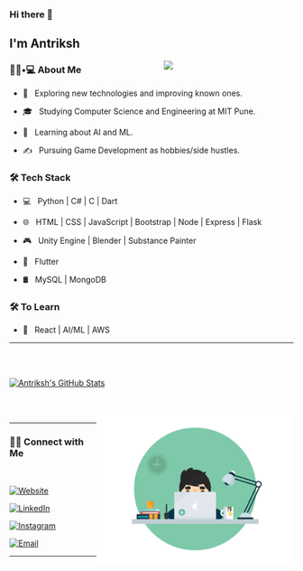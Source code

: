 ### Hi there 👋<h2> I'm Antriksh</h2>

<img align='right' src="https://www.testbytes.net/wp-content/uploads/2019/06/Untitled-27.png" width="230">

<h3> 👨🏻•💻 About Me </h3>



- 🤔 &nbsp; Exploring new technologies and improving known ones.

- 🎓 &nbsp; Studying Computer Science and Engineering at MIT Pune.

- 🌱 &nbsp; Learning about AI and ML.

- ✍️ &nbsp; Pursuing Game Development as hobbies/side hustles.



<h3>🛠 Tech Stack</h3>



- 💻 &nbsp; Python | C# | C | Dart

- 🌐 &nbsp; HTML | CSS | JavaScript | Bootstrap | Node | Express | Flask

- 🎮 &nbsp; Unity Engine | Blender | Substance Painter

- 📱 &nbsp; Flutter

- 🛢 &nbsp; MySQL | MongoDB

<!--

- 🛢 &nbsp; MySQL | MongoDB

- 🔧 &nbsp; Git | Markdown | Selenium | Tidyverse

- 🖥 &nbsp; Illustrator| Photoshop | InDesign

-->



<h3>🛠 To Learn</h3>

- 🔧 &nbsp; React | AI/ML | AWS

<hr>



<br/><br/>

[![Antriksh's GitHub Stats](https://github-readme-stats.vercel.app/api?username=antrikshmisri&count_private=true&show_icons=true&bg_color=90DEG,485563,29323c&text_color=ffffff)](https://github.com/antrikshmisri)

<br/>

<br/>

<img src="https://github.com/nirala69/nirala69/blob/master/70804f7e25b11f29db904f2fa7b4cd9d.gif" width="350" align='right'>






<hr>



<h3> 🤝🏻 Connect with Me </h3>

<br>



<p align="center">

<a href="https://antrikshmisri.netlify.app/"><img alt="Website" src="https://img.shields.io/badge/antrikshmisri.netlify.app-black?style=flat-square&logo=google-chrome"></a>

<a href="https://www.linkedin.com/in/antriksh-misri-b631361a1/"><img alt="LinkedIn" src="https://img.shields.io/badge/LinkedIn-Antriksh%20Misri-blue?style=flat-square&logo=linkedin"></a>

<a href="https://www.instagram.com/antrikshmisri/?hl=en"><img alt="Instagram" src="https://img.shields.io/badge/Instagram-antrikshmisri-black?style=flat-square&logo=instagram"></a>

<a href="mailto:antrikshmisri@gmail.com"><img alt="Email" src="https://img.shields.io/badge/Email-antrikshmisri@gmail.com-blue?style=flat-square&logo=gmail"></a>

</p>











<hr>
